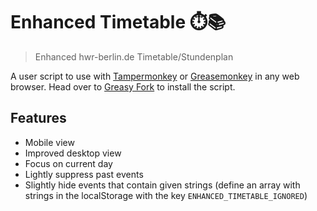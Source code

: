 # Enhanced Timetable ⏱️📚

> Enhanced hwr-berlin.de Timetable/Stundenplan

A user script to use with [Tampermonkey](https://www.tampermonkey.net/) or [Greasemonkey](https://www.greasespot.net/) in any web browser. Head over to [Greasy Fork](https://greasyfork.org/en/scripts/410664-enhanced-hwr-berlin-de-timetable-stundenplan) to install the script.

## Features

* Mobile view
* Improved desktop view
* Focus on current day
* Lightly suppress past events
* Slightly hide events that contain given strings (define an array with strings in the localStorage with the key `ENHANCED_TIMETABLE_IGNORED`)
